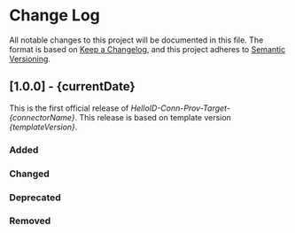 # Change Log

All notable changes to this project will be documented in this file. The format is based on [Keep a Changelog](https://keepachangelog.com), and this project adheres to [Semantic Versioning](https://semver.org).

## [1.0.0] - {currentDate}

This is the first official release of _HelloID-Conn-Prov-Target-{connectorName}_. This release is based on template version _{templateVersion}_.

### Added

### Changed

### Deprecated

### Removed